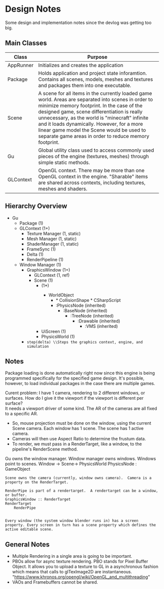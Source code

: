 
# Design Notes

Some design and implementation notes since the devlog was getting too big.

## Main Classes

| Class            | Purpose                                                                                                                                                                                                                                                                                                                                                                                                                                             |
|------------------|---------------------------------------------------------------------------------------------------------------------------------------------------------------------------------------------------------------------------------------------------------------------------------------------------------------------------------------------------------------------------------------------------------------------------------------------------|
|     AppRunner    |  Initializes and creates the application                                                                                                                                                                                                                                                                                                                                                                                                                                                 |
|     Package      |    Holds application and project state inforamtion.  Contains all scenes, models, meshes and textures and packages them into one executable.                                                                                                                                                                                                                                                                                                              |
|     Scene         | A scene for all items in the currently loaded game world.  Areas are separated into scenes in order to minimize memory footprint.  In the case of the designed game, scene differentiation is really unnecessary, as the world is "minecraft" infinite and it loads dynamically.  However, for a more linear game model the Scene would be used to separate game areas in order to reduce memory footprint.                                                       |
|     Gu            | Global utility class used to access commonly used pieces of the engine (textures, meshes) through simple static methods.                                                      |
|     GLContext     | OpenGL context.  There may be more than one OpenGL context in the engine.  "Sharable" items are shared across contexts, including textures, meshes and shaders.                                                 |

## Hierarchy Overview

* Gu
    * Package (1)
    * GLContext (1+)
	    * Texture Manager (1, static)
		* Mesh Manager (1, static)
        * ShaderManager (1, static)
        * FrameSync (1)
        * Delta (1)
        * RenderPipeline (1) 
	* Window Manager (1)
        * GraphicsWindow (1+)
		    * GLContext (1, ref)
            * Scene (1)
                * <GameObject> (1*)
					*  WorldObject 
						* <Component>
							* CollisionShape
							* CSharpScript
						* :PhysicsNode (inherited)
							* :BaseNode (inherited)
								* :TreeNode (inherited)
									* :Drawable (inherited)
										* :VMS (inherited)
                * UiScreen (1)
                * PhysicsWorld (1)
         * `step(delta) \\Steps the graphics context, engine, and simulation`

## Notes

Package loading is done automatically right now since this engine is being programmed specifically for the specified game design.  It's possible, however, to load individual packages in the case there are multiple games.


Curent problem: I have 1 camera, rendering to 2 different windows, or surfaces.  How do I give it the viewport if the viewport is different per surface?  
It needs a viewport driver of some kind.  The AR of the cameras are all fixed to a specific AR.

* So, mouse projection must be done on the window, using the current Scene camera. Each window has 1 scene.  The scene has 1 active camera.
* Cameras will then use Aspect Ratio to determine the frustum data.
* To render, we must pass in a RenderTarget, like a window, to the pipeline's RenderScene method.

Gu owns the window manager.  Window manager owns windows.  Windows point to scenes.
	Window ->
		Scene->
			<GameObject>
			PhysicsWorld
				PhysicsNode : GameObject

	Scene owns the camera (currently, window owns camera).  Camera is a property on the RenderTarget.

	RenderPipe is part of a rendertarget.  A rendertarget can be a window, or buffer.
	GraphicsWindow :: RenderTarget
	RenderTarget
		RenderPipe 


	Every window (the system window blender runs in) has a screen property. Every screen in turn has a scene property which defines the active editable scene.

## General Notes
* Multiple Rendering in a single area is going to be important.
* PBOs allow for async texture rendering.  PBO stands for Pixel Buffer Object. It allows you to upload a texture to GL in a asynchronous fashion which means that calls to glTexImage2D are instantaneous. 
"https://www.khronos.org/opengl/wiki/OpenGL_and_multithreading"
* VAOs and Framebuffers cannot be shared.
